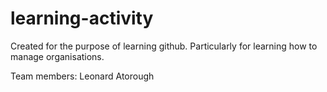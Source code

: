 # learning-activity
Created for the purpose of learning github.
Particularly for learning how to manage organisations.

Team members: Leonard Atorough 
